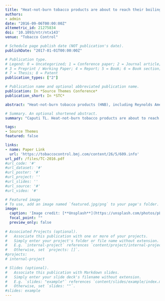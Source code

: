 ```yaml
---
title: "Heat-not-burn tobacco products are about to reach their boiling point"
authors:
- admin
date: "2016-09-06T00:00:00Z"
altemetric_id: 21275834
doi: '10.1093/ntr/ntx143'
venue: "Tobacco Control"

# Schedule page publish date (NOT publication's date). 
publishDate: "2017-01-01T00:00:00Z"

# Publication type.
# Legend: 0 = Uncategorized; 1 = Conference paper; 2 = Journal article;
# 3 = Preprint / Working Paper; 4 = Report; 5 = Book; 6 = Book section;
# 7 = Thesis; 8 = Patent 
publication_types: ["2"]

# Publication name and optional abbreviated publication name. 
publication: In *Source Themes Conference*
publication_short: In *STC*

abstract: "Heat-not-burn tobacco products (HNB), including Reynolds American’s (RA) ‘Eclipse’ and ‘Revo’ and Philip Morris International’s (PMI) ‘Heatbar’, are devices that heat tobacco to ∼500°F, producing an inhalable aerosol. Since 1988, tobacco companies have perennially introduced HNB and marketed them as healthier than conventional cigarettes. These claims, refuted by researchers,1 failed to lure consumers. Each reincarnation of HNB was commercially unsuccessful, and most HNB productswere discontinued shortly after their introduction."

# Summary. An optional shortened abstract.
summary: "Caputi TL. Heat-not-burn tobacco products are about to reach their boiling point. Tobacco Control. 2016 Aug 24:tobaccocontrol-2016."

tags:
- Source Themes
featured: false

links:
- name: Paper Link
  url: 'https://tobaccocontrol.bmj.com/content/26/5/609.info'
url_pdf: /files/TC-2016.pdf
#url_code: '#'
#url_dataset: '#'
#url_poster: '#'
#url_project: ''
#url_slides: ''
#url_source: '#'
#url_video: '#'

# Featured image
# To use, add an image named `featured.jpg/png` to your page's folder. 
image:
  caption: 'Image credit: [**Unsplash**](https://unsplash.com/photos/pLCdAaMFLTE)'
  focal_point: ""
  preview_only: false
 
# Associated Projects (optional).
#   Associate this publication with one or more of your projects.
#   Simply enter your project's folder or file name without extension.
#   E.g. `internal-project` references `content/project/internal-project/index.md`.
#   Otherwise, set `projects: []`.
#projects:
# internal-project

# Slides (optional).
#   Associate this publication with Markdown slides.
#   Simply enter your slide deck's filename without extension.
#   E.g. `slides: "example"` references `content/slides/example/index.md`.
#   Otherwise, set `slides: ""`.
#slides: example
---
```


